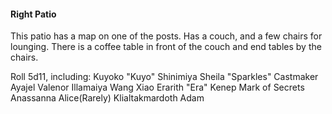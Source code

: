 #### Right Patio

This patio has a map on one of the posts. Has a couch, and a few chairs for lounging. There is a coffee table in front of the couch and end tables by the chairs. 

  

Roll 5d11, including: 
Kuyoko "Kuyo" Shinimiya 
Sheila "Sparkles" Castmaker 
Ayajel 
Valenor Illamaiya 
Wang Xiao 
Erarith "Era" Kenep 
Mark of Secrets
Anassanna 
Alice(Rarely) 
Klialtakmardoth 
Adam
    

  
